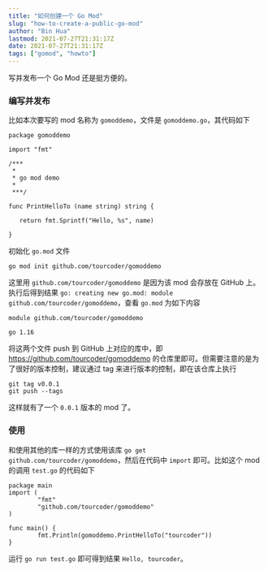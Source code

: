 ```yaml
---
title: "如何创建一个 Go Mod"
slug: "how-to-create-a-public-go-mod"
author: "Bin Hua"
lastmod: 2021-07-27T21:31:17Z
date: 2021-07-27T21:31:17Z
tags: ["gomod", "howto"]
---
```


写并发布一个 Go Mod 还是挺方便的。

### 编写并发布

比如本次要写的 mod 名称为 `gomoddemo`，文件是 `gomoddemo.go`，其代码如下

```
package gomoddemo

import "fmt"

/***
 *
 * go mod demo
 *
 ***/

func PrintHelloTo (name string) string {

   return fmt.Sprintf("Hello, %s", name)

}
```

初始化 `go.mod` 文件

```
go mod init github.com/tourcoder/gomoddemo
```

这里用 `github.com/tourcoder/gomoddemo` 是因为该 mod 会存放在 GitHub 上。执行后得到结果 `go: creating new go.mod: module github.com/tourcoder/gomoddemo`，查看 `go.mod` 为如下内容

```
module github.com/tourcoder/gomoddemo

go 1.16
```

将这两个文件 push 到 GitHub 上对应的库中，即 https://github.com/tourcoder/gomoddemo 的仓库里即可。但需要注意的是为了很好的版本控制，建议通过 tag 来进行版本的控制，即在该仓库上执行

```
git tag v0.0.1
git push --tags
```

这样就有了一个 `0.0.1` 版本的 mod 了。

### 使用

和使用其他的库一样的方式使用该库 `go get github.com/tourcoder/gomoddemo`，然后在代码中 `import` 即可。比如这个 mod 的调用 `test.go` 的代码如下

```
package main
import (
        "fmt"
        "github.com/tourcoder/gomoddemo"
)

func main() {
        fmt.Println(gomoddemo.PrintHelloTo("tourcoder"))
}
```

运行 `go run test.go` 即可得到结果 `Hello, tourcoder`。
